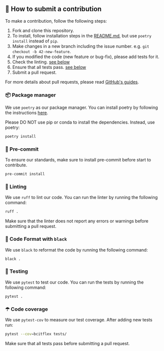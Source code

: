 ## 🤝 How to submit a contribution

To make a contribution, follow the following steps:

1. Fork and clone this repository.
2. To install, follow installation steps in the [README.md](https://github.com/jonbiemond/BCIT-Flex#installation), but use `poetry install` instead of `pip`.
3. Make changes in a new branch including the issue number. e.g. `git checkout -b 42-new-feature`.
4. If you modified the code (new feature or bug-fix), please add tests for it.
5. Check the linting. [see below](https://github.com/jonbiemond/BCIT-Available-Courses/blob/main/CONTRIBUTING.md#-linting)
6. Ensure that all tests pass. [see below](https://github.com/jonbiemond/BCIT-Available-Courses/blob/main/CONTRIBUTING.md#-testing)
7. Submit a pull request.

For more details about pull requests, please read [GitHub's guides](https://docs.github.com/en/pull-requests/collaborating-with-pull-requests/proposing-changes-to-your-work-with-pull-requests/creating-a-pull-request).


### 📦 Package manager

We use `poetry` as our package manager. You can install poetry by following the instructions [here](https://python-poetry.org/docs/#installation).

Please DO NOT use pip or conda to install the dependencies. Instead, use poetry:

```bash
poetry install
```

### 📌 Pre-commit

To ensure our standards, make sure to install pre-commit before start to contribute.

```bash
pre-commit install
```

### 🧹 Linting

We use `ruff` to lint our code. You can run the linter by running the following command:

```bash
ruff .
```

Make sure that the linter does not report any errors or warnings before submitting a pull request.

### 📎 Code Format with `black`

We use `black` to reformat the code by running the following command:

```bash
black . 
```

### 🧪 Testing

We use `pytest` to test our code. You can run the tests by running the following command:

```bash
pytest .
```

### ☂ Code coverage

We use `pytest-cov` to measure our test coverage. After adding new tests run:

```bash
pytest --cov=bcitflex tests/
```

Make sure that all tests pass before submitting a pull request.
